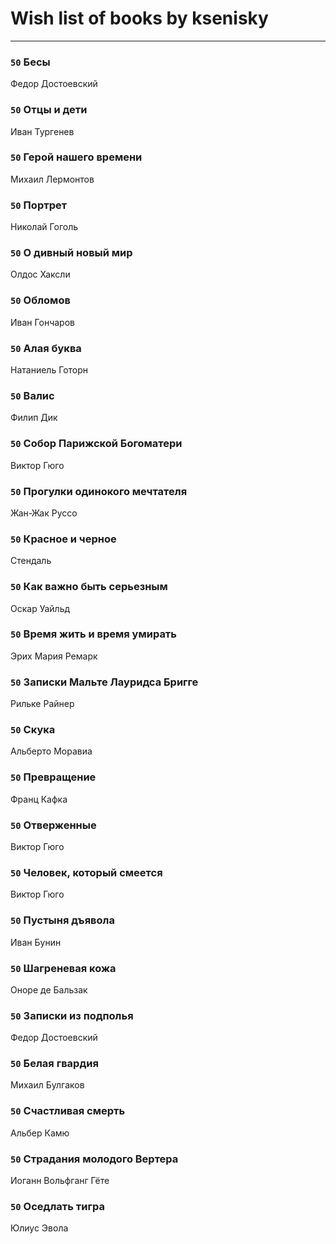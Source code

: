 # Wish list of books by ksenisky
---

### `50` Бесы
Федор Достоевский

### `50` Отцы и дети
Иван Тургенев

### `50` Герой нашего времени
Михаил Лермонтов

### `50` Портрет
Николай Гоголь

### `50` О дивный новый мир
Олдос Хаксли

### `50` Обломов
Иван Гончаров

### `50` Алая буква
Натаниель Готорн

### `50` Валис
Филип Дик

### `50` Собор Парижской Богоматери
Виктор Гюго

### `50` Прогулки одинокого мечтателя
Жан-Жак Руссо

### `50` Красное и черное
Стендаль

### `50` Как важно быть серьезным
Оскар Уайльд

### `50` Время жить и время умирать
Эрих Мария Ремарк

### `50` Записки Мальте Лауридса Бригге
Рильке Райнер

### `50` Скука
Альберто Моравиа

### `50` Превращение
Франц Кафка

### `50` Отверженные
Виктор Гюго

### `50` Человек, который смеется
Виктор Гюго

### `50` Пустыня дъявола
Иван Бунин

### `50` Шагреневая кожа
Оноре де Бальзак

### `50` Записки из подполья
Федор Достоевский

### `50` Белая гвардия
Михаил Булгаков

### `50` Счастливая смерть
Альбер Камю

### `50` Страдания молодого Вертера
Иоганн Вольфганг Гёте

### `50` Оседлать тигра
Юлиус Эвола

